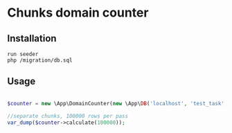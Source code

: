 Chunks domain counter
===================
## Installation ##

```
run seeder
php /migration/db.sql

```

## Usage ##
```php

$counter = new \App\DomainCounter(new \App\DB('localhost', 'test_task', 'root', 'root'));

//separate chunks, 100000 rows per pass
var_dump($counter->calculate(100000));

```